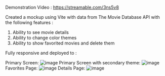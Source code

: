 Demonstration Video :
https://streamable.com/3ns5v8

Created a mockup using Vite with data from The Movie Database API with the following features : 
1. Ability to see movie details
2. Ability to change color themes
3. Ability to show favorited movies and delete them

Fully responsive and deployed to :

Primary Screen:
![image](https://user-images.githubusercontent.com/107352402/205136797-f3056605-fb30-4b92-a90d-856309043210.png)
Primary Screen with secondary theme:
![image](https://user-images.githubusercontent.com/107352402/205137365-bec7cb8b-95f3-463c-8cb5-fbaf2d1af092.png)
Favorites Page:
![image](https://user-images.githubusercontent.com/107352402/205137389-9aada712-c99a-4038-ad1e-d940aca8f5ea.png)
Details Page:
![image](https://user-images.githubusercontent.com/107352402/205137330-b2d8e5d3-a64f-4998-8402-df0c7f26988d.png)





